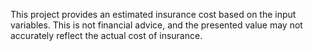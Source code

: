 This project provides an estimated insurance cost based on the input variables. This is not financial advice, and the presented value may not accurately reflect the actual cost of insurance.
